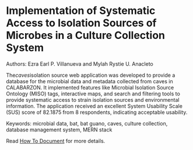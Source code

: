 # Implementation of Systematic Access to Isolation Sources of Microbes in a Culture Collection System
Authors: Ezra Earl P. Villanueva and Mylah Rystie U. Anacleto

The*caves*isolation source web application was developed to provide a database for the microbial data and metadata collected from caves in CALABARZON. It implemented features like Microbial Isolation Source Ontology (MISO) tags, interactive maps, and search and filtering tools to provide systematic access to strain isolation sources and environmental information. The application received an excellent System Usability Scale (SUS) score of 82.1875 from 8 respondents, indicating acceptable usability.

Keywords: microbial data, bat, bat guano, caves, culture collection, database management system, MERN stack

Read [How To Document](HOWTO.md) for more details.
